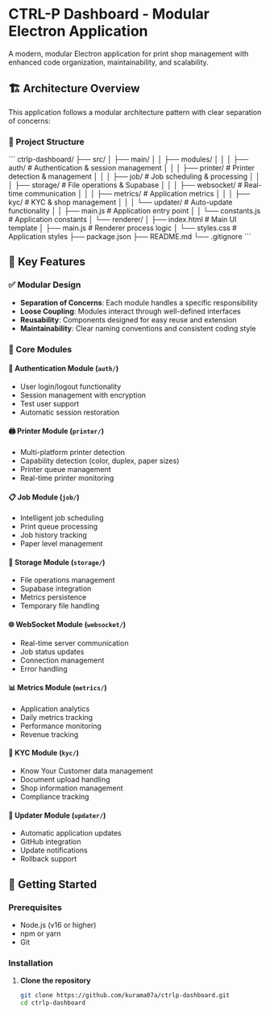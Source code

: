 # CTRL-P Dashboard - Modular Electron Application

A modern, modular Electron application for print shop management with enhanced code organization, maintainability, and scalability.

## 🏗️ Architecture Overview

This application follows a modular architecture pattern with clear separation of concerns:

### 📁 Project Structure

\`\`\`
ctrlp-dashboard/
├── src/
│   ├── main/
│   │   ├── modules/
│   │   │   ├── auth/              # Authentication & session management
│   │   │   ├── printer/           # Printer detection & management
│   │   │   ├── job/               # Job scheduling & processing
│   │   │   ├── storage/           # File operations & Supabase
│   │   │   ├── websocket/         # Real-time communication
│   │   │   ├── metrics/           # Application metrics
│   │   │   ├── kyc/               # KYC & shop management
│   │   │   └── updater/           # Auto-update functionality
│   │   ├── main.js                # Application entry point
│   │   └── constants.js           # Application constants
│   └── renderer/
│       ├── index.html             # Main UI template
│       ├── main.js                # Renderer process logic
│       └── styles.css             # Application styles
├── package.json
├── README.md
└── .gitignore
\`\`\`

## 🎯 Key Features

### ✅ Modular Design
- **Separation of Concerns**: Each module handles a specific responsibility
- **Loose Coupling**: Modules interact through well-defined interfaces
- **Reusability**: Components designed for easy reuse and extension
- **Maintainability**: Clear naming conventions and consistent coding style

### 🔧 Core Modules

#### 🔐 Authentication Module (`auth/`)
- User login/logout functionality
- Session management with encryption
- Test user support
- Automatic session restoration

#### 🖨️ Printer Module (`printer/`)
- Multi-platform printer detection
- Capability detection (color, duplex, paper sizes)
- Printer queue management
- Real-time printer monitoring

#### 📋 Job Module (`job/`)
- Intelligent job scheduling
- Print queue processing
- Job history tracking
- Paper level management

#### 💾 Storage Module (`storage/`)
- File operations management
- Supabase integration
- Metrics persistence
- Temporary file handling

#### 🌐 WebSocket Module (`websocket/`)
- Real-time server communication
- Job status updates
- Connection management
- Error handling

#### 📊 Metrics Module (`metrics/`)
- Application analytics
- Daily metrics tracking
- Performance monitoring
- Revenue tracking

#### 📄 KYC Module (`kyc/`)
- Know Your Customer data management
- Document upload handling
- Shop information management
- Compliance tracking

#### 🔄 Updater Module (`updater/`)
- Automatic application updates
- GitHub integration
- Update notifications
- Rollback support

## 🚀 Getting Started

### Prerequisites
- Node.js (v16 or higher)
- npm or yarn
- Git

### Installation

1. **Clone the repository**
   ```bash
   git clone https://github.com/kurama07a/ctrlp-dashboard.git
   cd ctrlp-dashboard
